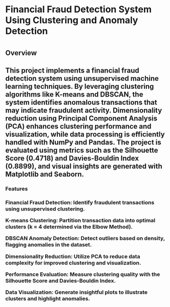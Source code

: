<h1>Financial Fraud Detection System Using Clustering and Anomaly Detection<h1>
  
<h2>Overview<h2>

This project implements a financial fraud detection system using unsupervised machine learning techniques. By leveraging clustering algorithms like K-means and DBSCAN, the system identifies anomalous transactions that may indicate fraudulent activity. Dimensionality reduction using Principal Component Analysis (PCA) enhances clustering performance and visualization, while data processing is efficiently handled with NumPy and Pandas. The project is evaluated using metrics such as the Silhouette Score (0.4718) and Davies-Bouldin Index (0.8899), and visual insights are generated with Matplotlib and Seaborn.

<h3>Features<h3>
Financial Fraud Detection: Identify fraudulent transactions using unsupervised clustering.

K-means Clustering: Partition transaction data into optimal clusters (k = 4 determined via the Elbow Method).

DBSCAN Anomaly Detection: Detect outliers based on density, flagging anomalies in the dataset.

Dimensionality Reduction: Utilize PCA to reduce data complexity for improved clustering and visualization.

Performance Evaluation: Measure clustering quality with the Silhouette Score and Davies-Bouldin Index.

Data Visualization: Generate insightful plots to illustrate clusters and highlight anomalies.
